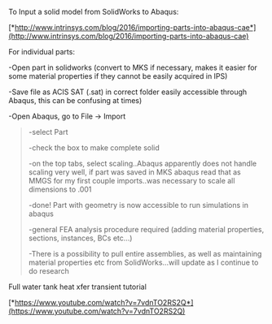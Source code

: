 To Input a solid model from SolidWorks to Abaqus:

[*http://www.intrinsys.com/blog/2016/importing-parts-into-abaqus-cae*](http://www.intrinsys.com/blog/2016/importing-parts-into-abaqus-cae)

For individual parts:

-Open part in solidworks (convert to MKS if necessary, makes it easier for some material properties if they cannot be easily acquired in IPS)

-Save file as ACIS SAT (.sat) in correct folder easily accessible through Abaqus, this can be confusing at times)

-Open Abaqus, go to File -&gt; Import

> -select Part
>
> -check the box to make complete solid
>
> -on the top tabs, select scaling..Abaqus apparently does not handle scaling very well, if part was saved in MKS abaqus read that as MMGS for my first couple imports..was necessary to scale all dimensions to .001
>
> -done! Part with geometry is now accessible to run simulations in abaqus
>
> -general FEA analysis procedure required (adding material properties, sections, instances, BCs etc…)
>
> -There is a possibility to pull entire assemblies, as well as maintaining material properties etc from SolidWorks...will update as I continue to do research

Full water tank heat xfer transient tutorial

[*https://www.youtube.com/watch?v=7vdnTO2RS2Q*](https://www.youtube.com/watch?v=7vdnTO2RS2Q)
